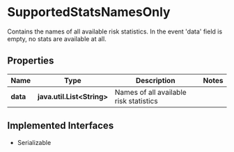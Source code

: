 

# SupportedStatsNamesOnly

Contains the names of all available risk statistics. In the event 'data' field is empty, no stats are available at all.

## Properties

Name | Type | Description | Notes
------------ | ------------- | ------------- | -------------
**data** | **java.util.List&lt;String&gt;** | Names of all available risk statistics | 


## Implemented Interfaces

* Serializable


